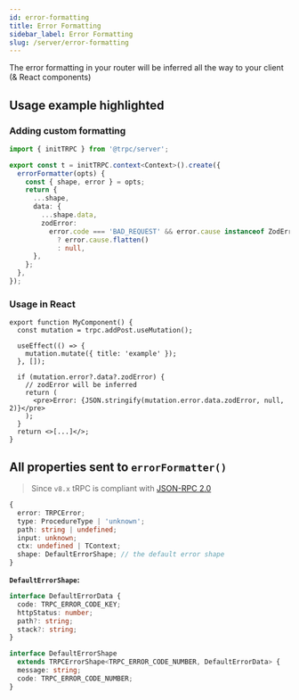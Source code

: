 ```yaml
---
id: error-formatting
title: Error Formatting
sidebar_label: Error Formatting
slug: /server/error-formatting
---
```


The error formatting in your router will be inferred all the way to your client (&&nbsp;React&nbsp;components)

## Usage example highlighted

### Adding custom formatting

```ts title='server.ts'
import { initTRPC } from '@trpc/server';

export const t = initTRPC.context<Context>().create({
  errorFormatter(opts) {
    const { shape, error } = opts;
    return {
      ...shape,
      data: {
        ...shape.data,
        zodError:
          error.code === 'BAD_REQUEST' && error.cause instanceof ZodError
            ? error.cause.flatten()
            : null,
      },
    };
  },
});
```

### Usage in React

```tsx title='components/MyComponent.tsx'
export function MyComponent() {
  const mutation = trpc.addPost.useMutation();

  useEffect(() => {
    mutation.mutate({ title: 'example' });
  }, []);

  if (mutation.error?.data?.zodError) {
    // zodError will be inferred
    return (
      <pre>Error: {JSON.stringify(mutation.error.data.zodError, null, 2)}</pre>
    );
  }
  return <>[...]</>;
}
```

## All properties sent to `errorFormatter()`

> Since `v8.x` tRPC is compliant with [JSON-RPC 2.0](https://www.jsonrpc.org/specification)

```ts
{
  error: TRPCError;
  type: ProcedureType | 'unknown';
  path: string | undefined;
  input: unknown;
  ctx: undefined | TContext;
  shape: DefaultErrorShape; // the default error shape
}
```

**`DefaultErrorShape`:**

```ts
interface DefaultErrorData {
  code: TRPC_ERROR_CODE_KEY;
  httpStatus: number;
  path?: string;
  stack?: string;
}

interface DefaultErrorShape
  extends TRPCErrorShape<TRPC_ERROR_CODE_NUMBER, DefaultErrorData> {
  message: string;
  code: TRPC_ERROR_CODE_NUMBER;
}
```
